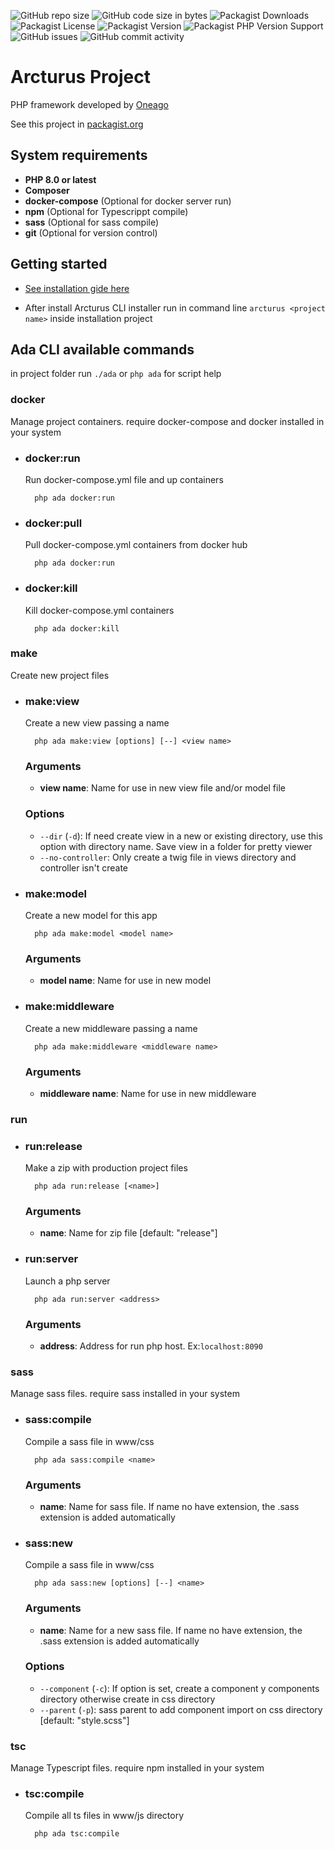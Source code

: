 ![GitHub repo size](https://img.shields.io/github/repo-size/Oneago/arcturus-project)
![GitHub code size in bytes](https://img.shields.io/github/languages/code-size/ONEAGO/arcturus-project)
![Packagist Downloads](https://img.shields.io/packagist/dt/Oneago/arcturus-project)
![Packagist License](https://img.shields.io/packagist/l/Oneago/arcturus-project)
![Packagist Version](https://img.shields.io/packagist/v/Oneago/arcturus-project)
![Packagist PHP Version Support](https://img.shields.io/packagist/php-v/Oneago/arcturus-project)
![GitHub issues](https://img.shields.io/github/issues/Oneago/arcturus-project)
![GitHub commit activity](https://img.shields.io/github/commit-activity/m/Oneago/arcturus-project)

# Arcturus Project

PHP framework developed by [Oneago](https://www.oneago.com)

See this project in [packagist.org](https://packagist.org/packages/oneago/arcturus-project)

## System requirements

- **PHP 8.0 or latest**
- **Composer**
- **docker-compose** (Optional for docker server run)
- **npm** (Optional for Typescrippt compile)
- **sass** (Optional for sass compile)
- **git** (Optional for version control)

## Getting started

- [See installation gide here](https://github.com/Oneago/arcturus-installer/blob/main/README.md)

- After install Arcturus CLI installer run in command line `arcturus <project name>` inside installation project

## Ada CLI available commands

in project folder run `./ada` or `php ada` for script help

### docker

Manage project containers. require docker-compose and docker installed in your system

- ### docker:run
  Run docker-compose.yml file and up containers

        php ada docker:run

- ### docker:pull
  Pull docker-compose.yml containers from docker hub

        php ada docker:run  

- ### docker:kill
  Kill docker-compose.yml containers

        php ada docker:kill

### make

Create new project files

- ### make:view
  Create a new view passing a name

        php ada make:view [options] [--] <view name>

  ### Arguments
    - **view name**: Name for use in new view file and/or model file

  ### Options
    - `--dir` (`-d`): If need create view in a new or existing directory, use this option with directory name. Save view
      in a folder for pretty viewer
    - `--no-controller`: Only create a twig file in views directory and controller isn't create

- ### make:model
  Create a new model for this app

        php ada make:model <model name>  

  ### Arguments
    - **model name**: Name for use in new model

- ### make:middleware
  Create a new middleware passing a name

        php ada make:middleware <middleware name>

  ### Arguments
    - **middleware name**: Name for use in new middleware

### run

- ### run:release
  Make a zip with production project files

        php ada run:release [<name>]
  ### Arguments
    - **name**: Name for zip file [default: "release"]

- ### run:server
  Launch a php server

        php ada run:server <address> 

  ### Arguments
    - **address**: Address for run php host. Ex:`localhost:8090`

### sass

Manage sass files. require sass installed in your system

- ### sass:compile
  Compile a sass file in www/css

        php ada sass:compile <name> 

  ### Arguments
    - **name**: Name for sass file. If name no have extension, the .sass extension is added automatically

- ### sass:new
  Compile a sass file in www/css

        php ada sass:new [options] [--] <name>

  ### Arguments
    - **name**: Name for a new sass file. If name no have extension, the .sass extension is added automatically
  
  ### Options
    - `--component` (`-c`): If option is set, create a component y components directory otherwise create in css
      directory
    - `--parent` (`-p`): sass parent to add component import on css directory [default: "style.scss"] 

### tsc

Manage Typescript files. require npm installed in your system

- ### tsc:compile
  Compile all ts files in www/js directory

        php ada tsc:compile
